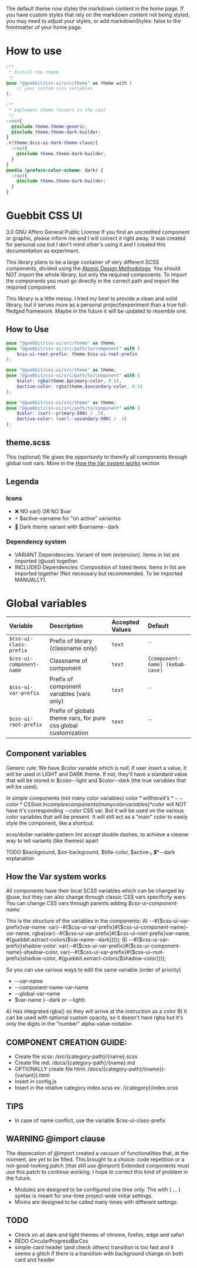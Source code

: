 The default theme now styles the markdown content in the home page. 
If you have custom styles that rely on the markdown content not being styled, 
you may need to adjust your styles, or add markdownStyles: false to the frontmatter of your home page.


# How to use

```scss
/**
 * Install the theme
 */
@use "@guebbit/css-ui/src/theme" as theme with (
    // your custom scss variables
);

/**
 * Implement theme (insert in the css)
 */
:root{
  @include theme.theme-generic;
  @include theme.theme-dark-builder;
}
.#{theme.$css-ui-dark-theme-class}{
  :root{
    @include theme.theme-dark-builder;
  }
}
@media (prefers-color-scheme: dark) {
  :root{
    @include theme.theme-dark-builder;
  }
}
```



# Guebbit CSS UI

3.0 GNU Affero General Public License
If you find an uncredited component or graphic, please inform me and I will correct it right away.
It was created for personal use but I don't mind other's using it and I created this documentation as experiment.

This library plans to be a large container of very different SCSS components,
divided using the [Atomic Design Methodology](https://bradfrost.com/blog/post/atomic-web-design/).
You should NOT import the whole library, but only the required components.
To import the components you must go directly in the correct path and import the required component.

This library is a little messy. I tried my best to provide a clean and solid library, but it serves more as a personal project\experiment than a true full-fledged framework.
Maybe in the future it will be updated to resemble one.

## How to Use

```scss
@use "@guebbit/css-ui/src/theme" as theme;
@use "@guebbit/css-ui/src/path/to/component" with (
    $css-ui-root-prefix: theme.$css-ui-root-prefix
);
```

```scss
@use "@guebbit/css-ui/src/theme" as theme;
@use "@guebbit/css-ui/src/path/to/component" with (
    $color: rgba(theme.$primary-color, 0.5),
    $active-color: rgba(theme.$secondary-color, 0.5)
);
```

```scss
@use "@guebbit/css-ui/src/theme" as theme;
@use "@guebbit/css-ui/src/path/to/component" with (
    $color: (var(--primary-500) / .5),
    $active-color: (var(--secondary-500) / .5)
);
```

## theme.scss

This (optional) file gives the opportunity to themify all components through global root vars. 
More in the <a href="#how-the-var-system-works">How the Var system works</a> section

## Legenda

### Icons
- :x: NO var() *OR* NO $var
- :zap: $active-varname for "on active" variantss
- :first_quarter_moon_with_face: Dark theme variant with $varname--dark

### Dependency system
- VARIANT Dependencies:  Variant of item (extension). Items in list are imported (@use) together.
- INCLUDED Dependencies:  Composition of listed items. Items in list are imported together (Not necessary but recommended. To be imported MANUALLY).

# Global variables

| Variable                 | Description                                                     | Accepted Values | Default                         |
|:-------------------------|:----------------------------------------------------------------|:----------------|:--------------------------------|
| `$css-ui-class-prefix`   | Prefix of library (classname only)                              | `text`          | ``                              |
| `$css-ui-component-name` | Classname of component                                          | `text`          | `{component-name} (kebab-case)` |
| `$css-ui-var-prefix`     | Prefix of component variables (vars only)                       | `text`          | ``                              |
| `$css-ui-root-prefix`    | Prefix of globals theme vars, for pure css global customization | `text`          | ``                              |






## Component variables

Generic rule:
We have *$color* variable which is *null*, if user insert a value, it will be used in LIGHT and DARK theme.
If not, they'll have a standard value that will be stored in $color--light and $color--dark (the true variables that will be used).

In simple components (not many color variables) *$color* will have it's *--color* CSS var.
In complex components (many color variables) *$color* will NOT have it's corresponding *--color* CSS var. But it will be used on the various
color variables that will be present. It will still act as a "main" color to easily style the component, like a shortcut.

scss/dollar-variable-pattern lint accept double dashes, to achieve a cleaner way to tell variants (like themes) apart

TODO $background, $on-background, $title-color, $active-***, $****--dark explanation




## How the Var system works
All components have their local SCSS variables which can be changed by @use, but they can also change through classic CSS vars specificity wars.
You can change CSS vars through parents adding *$css-ui-component-name*

This is the structure of the variables in the components:
A) --#{$css-ui-var-prefix}var-name: var(--#{$css-ui-var-prefix}#{$css-ui-component-name}-var-name, rgba(var(--#{$css-ui-var-prefix}#{$css-ui-root-prefix}var-name, #{guebbit.extract-colors($var-name--dark)})));
B) --#{$css-ui-var-prefix}shadow-color: var(--#{$css-ui-var-prefix}#{$css-ui-component-name}-shadow-color, var(--#{$css-ui-var-prefix}#{$css-ui-root-prefix}shadow-color, #{guebbit.extract-colors($shadow-color)}));

So you can use various ways to edit the same variable (order of priority)
 - --var-name
 - --component-name-var-name
 - --global-var-name
 - $var-name (--dark or --light)

A) Has integrated rgba() so they will arrive at the instruction as a color
B) It can be used with optional custom opacity, so it doesn't have rgba but it's only the digits in the "number" alpha-value-notation




## COMPONENT CREATION GUIDE:
- Create file scss: /src/{category-path}/{name}.scss
- Create file md: /docs/{category-path}/{name}.md
- OPTIONALLY create file html: /docs/{category-path}/{name}(-{variant}).html
- Insert in config.js
- Insert in the relative category index.scss ex: /{category}/index.scss

## TIPS
- In case of name conflict, use the variable $css-ui-class-prefix





## WARNING @import clause
The deprecation of @import created a vacuum of functionalities that, at the moment, are yet to be filled.
This brought to a choice: code repetition or a not-good-looking patch (that still use @import)
Extended components must use this patch to continue working. I hope to correct this kind of problem in the future.
- Modules are designed to be configured one time only. The with ( ... ) syntax is meant for one-time project-wide initial settings.
- Mixins are designed to be called many times with different settings.



## TODO
 - Check on all dark and light themes of chrome, firefox, edge and safari
 - REDO CircularProgressBarCss
 - simple-card header (and check others) transition is too fast and it seems a 
   glitch if there is a transition with background change on both card and header
